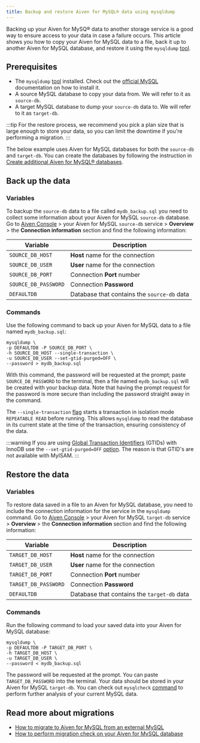 ```yaml
---
title: Backup and restore Aiven for MySQL® data using mysqldump
---
```


Backing up your Aiven for MySQ® data to another storage service is a
good way to ensure access to your data in case a failure occurs. This
article shows you how to copy your Aiven for MySQL data to a file, back
it up to another Aiven for MySQL database, and restore it using the
`mysqldump`
[tool](https://dev.mysql.com/doc/refman/8.0/en/mysqldump.html).

## Prerequisites

-   The `mysqldump`
    [tool](https://dev.mysql.com/doc/refman/8.0/en/mysqldump.html)
    installed. Check out the [official
    MySQL](https://dev.mysql.com/doc/mysql-shell/8.0/en/mysql-shell-install.html)
    documentation on how to install it.
-   A source MySQL database to copy your data from. We will refer to it
    as `source-db`.
-   A target MySQL database to dump your `source-db` data to. We will
    refer to it as `target-db`.

:::tip
For the restore process, we recommend you pick a plan size that is large
enough to store your data, so you can limit the downtime if you're
performing a migration.
:::

The below example uses Aiven for MySQL databases for both the
`source-db` and `target-db`. You can create the databases by following
the instruction in
[Create additional Aiven for MySQL® databases](/docs/products/mysql/howto/create-database).

## Back up the data

### Variables

To backup the `source-db` data to a file called `mydb_backup.sql` you
need to collect some information about your Aiven for MySQL `source-db`
database. Go to [Aiven Console](https://console.aiven.io/) \> your Aiven
for MySQL `source-db` service \> **Overview** \> the **Connection
information** section and find the following information:

 | Variable             | Description                                 |
 | -------------------- | ------------------------------------------- |
 | `SOURCE_DB_HOST`     | **Host** name for the connection            |
 | `SOURCE_DB_USER`     | **User** name for the connection            |
 | `SOURCE_DB_PORT`     | Connection **Port** number                  |
 | `SOURCE_DB_PASSWORD` | Connection **Password**                     |
 | `DEFAULTDB`          | Database that contains the `source-db` data |

### Commands

Use the following command to back up your Aiven for MySQL data to a file
named `mydb_backup.sql`:

```shell
mysqldump \
-p DEFAULTDB -P SOURCE_DB_PORT \
-h SOURCE_DB_HOST --single-transaction \
-u SOURCE_DB_USER --set-gtid-purged=OFF \
--password > mydb_backup.sql
```

With this command, the password will be requested at the prompt; paste
`SOURCE_DB_PASSWORD` to the terminal, then a file named
`mydb_backup.sql` will be created with your backup data. Note that
having the prompt request for the password is more secure than including
the password straight away in the command.

The `--single-transaction`
[flag](https://dev.mysql.com/doc/refman/8.0/en/mysqldump.html#option_mysqldump_single-transaction)
starts a transaction in isolation mode `REPEATABLE READ` before running.
This allows `mysqldump` to read the database in its current state at the
time of the transaction, ensuring consistency of the data.

:::warning
If you are using [Global Transaction
Identifiers](https://dev.mysql.com/doc/refman/5.7/en/replication-gtids-concepts.html)
(GTIDs) with InnoDB use the `--set-gtid-purged=OFF`
[option](https://dev.mysql.com/doc/refman/8.0/en/mysqldump.html#option_mysqldump_set-gtid-purged).
The reason is that GTID's are not available with MyISAM.
:::

## Restore the data

### Variables

To restore data saved in a file to an Aiven for MySQL database, you need
to include the connection information for the service in the `mysqldump`
command. Go to [Aiven Console](https://console.aiven.io/) \> your Aiven
for MySQL `target-db` service \> **Overview** \> the **Connection
information** section and find the following information:

  | Variable             | Description                                 |
  | -------------------- | ------------------------------------------- |
  | `TARGET_DB_HOST`     | **Host** name for the connection            |
  | `TARGET_DB_USER`     | **User** name for the connection            |
  | `TARGET_DB_PORT`     | Connection **Port** number                  |
  | `TARGET_DB_PASSWORD` | Connection **Password**                     |
  | `DEFAULTDB`          | Database that contains the `target-db` data |

### Commands

Run the following command to load your saved data into your Aiven for
MySQL database:

```shell
mysqldump \
-p DEFAULTDB -P TARGET_DB_PORT \
-h TARGET_DB_HOST \
-u TARGET_DB_USER \
--password < mydb_backup.sql
```

The password will be requested at the prompt. You can paste
`TARGET_DB_PASSWORD` into the terminal. Your data should be stored in
your Aiven for MySQL `target-db`. You can check out `mysqlcheck`
[command](https://dev.mysql.com/doc/refman/8.0/en/mysqlcheck.html) to
perform further analysis of your current MySQL data.

## Read more about migrations

-   [How to migrate to Aiven for MySQL from an external MySQL](/docs/products/mysql/howto/migrate-from-external-mysql)
-   [How to perform migration check on your Aiven for MySQL database](/docs/products/mysql/howto/migrate-from-external-mysql)
